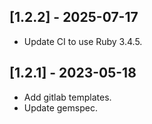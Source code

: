 ## [1.2.2] - 2025-07-17
- Update CI to use Ruby 3.4.5.

## [1.2.1] - 2023-05-18
- Add gitlab templates.
- Update gemspec.